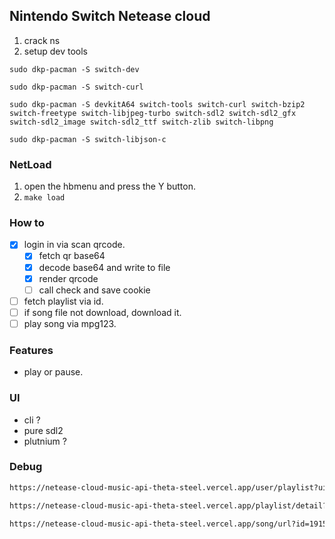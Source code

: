## Nintendo Switch Netease cloud
1. crack ns
2. setup dev tools
```
sudo dkp-pacman -S switch-dev

sudo dkp-pacman -S switch-curl

sudo dkp-pacman -S devkitA64 switch-tools switch-curl switch-bzip2 switch-freetype switch-libjpeg-turbo switch-sdl2 switch-sdl2_gfx switch-sdl2_image switch-sdl2_ttf switch-zlib switch-libpng

sudo dkp-pacman -S switch-libjson-c
```
### NetLoad
1. open the hbmenu and press the Y button.
2. ```make load```
### How to
- [x] login in via scan qrcode.
  - [x] fetch qr base64
  - [x] decode base64 and write to file
  - [x] render qrcode
  - [ ] call check and save cookie

- [ ] fetch playlist via id.
- [ ] if song file not download, download it.
- [ ] play song via mpg123.

### Features
- play or pause.

### UI
- cli ?
- pure sdl2
- plutnium ?

### Debug

```bash
https://netease-cloud-music-api-theta-steel.vercel.app/user/playlist?uid=68277534
```


```bash
https://netease-cloud-music-api-theta-steel.vercel.app/playlist/detail?id=72614739
```

```bash
https://netease-cloud-music-api-theta-steel.vercel.app/song/url?id=1915875397
```